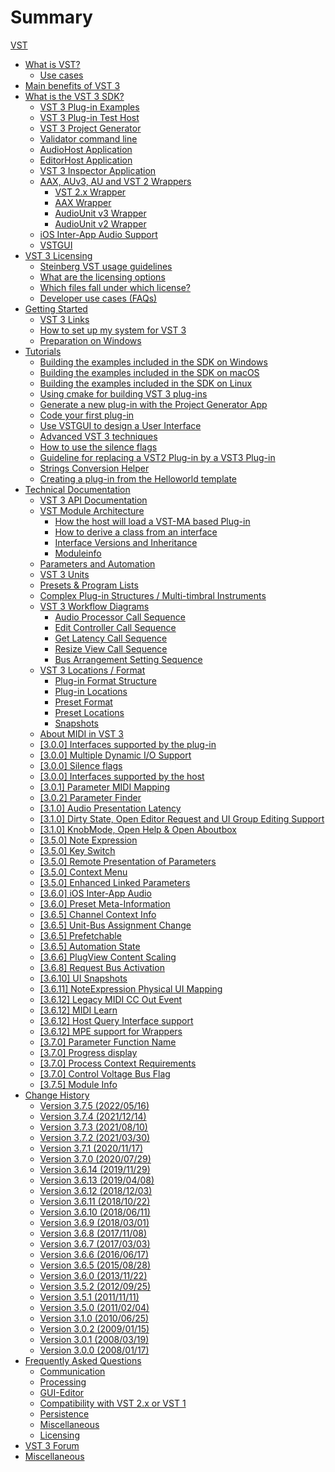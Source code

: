 # Summary

[VST](pages/README.md)

- [What is VST?](pages/What+is+VST/Index.md)
  - [Use cases](pages/What+is+VST/Use+cases.md)
- [Main benefits of VST 3](pages/Main+benefits+of+VST+3/Index.md)
- [What is the VST 3 SDK?](pages/What+is+the+VST+3+SDK/Index.md)
  - [VST 3 Plug-in Examples](pages/What+is+the+VST+3+SDK/Plug-in+Examples.md)
  - [VST 3 Plug-in Test Host](pages/What+is+the+VST+3+SDK/Plug-in+Test+Host.md)
  - [VST 3 Project Generator](pages/What+is+the+VST+3+SDK/Project+Generator.md)
  - [Validator command line](pages/What+is+the+VST+3+SDK/Validator.md)
  - [AudioHost Application](pages/What+is+the+VST+3+SDK/AudioHost.md)
  - [EditorHost Application](pages/What+is+the+VST+3+SDK/EditorHost.md)
  - [VST 3 Inspector Application](pages/What+is+the+VST+3+SDK/VST3Inspector.md)
  - [AAX, AUv3, AU and VST 2 Wrappers](pages/What+is+the+VST+3+SDK/Wrappers/Index.md)
    - [VST 2.x Wrapper](pages/What+is+the+VST+3+SDK/Wrappers/VST+2+Wrapper.md)
    - [AAX Wrapper](pages/What+is+the+VST+3+SDK/Wrappers/AAX+Wrapper.md)
    - [AudioUnit v3 Wrapper](pages/What+is+the+VST+3+SDK/Wrappers/AUv3+Wrapper.md)
    - [AudioUnit v2 Wrapper](pages/What+is+the+VST+3+SDK/Wrappers/AUv2+Wrapper.md)
  - [iOS Inter-App Audio Support](pages/What+is+the+VST+3+SDK/iOS+Inter-App+Audio+support.md)
  - [VSTGUI](pages/What+is+the+VST+3+SDK/VSTGUI.md)
- [VST 3 Licensing](pages/VST+3+Licensing/Index.md)
  - [Steinberg VST usage guidelines](pages/VST+3+Licensing/Usage+guidelines.md)
  - [What are the licensing options](pages/VST+3+Licensing/What+are+the+licensing+options.md)
  - [Which files fall under which license?](pages/VST+3+Licensing/Which+files+fall+under+which+license.md)
  - [Developer use cases (FAQs)](pages/VST+3+Licensing/Developer+use+cases.md)
- [Getting Started](pages/Getting+Started/Index.md)
  - [VST 3 Links](pages/Getting+Started/Links.md)
  - [How to set up my system for VST 3](pages/Getting+Started/How+to+setup+my+system.md)
  - [Preparation on Windows](pages/Getting+Started/Preparation+on+Windows.md)
- [Tutorials](pages/Tutorials/Index.md)
  - [Building the examples included in the SDK on Windows](pages/Tutorials/Building+the+examples+included+in+the+SDK+Windows.md)
  - [Building the examples included in the SDK on macOS](pages/Tutorials/Building+the+examples+included+in+the+SDK+macOS.md)
  - [Building the examples included in the SDK on Linux](pages/Tutorials/Building+the+examples+included+in+the+SDK+Linux.md)
  - [Using cmake for building VST 3 plug-ins](pages/Tutorials/Using+cmake+for+building+plug-ins.md)
  - [Generate a new plug-in with the Project Generator App](pages/Tutorials/Generate+new+plug-in+with+Project+Generator.md)
  - [Code your first plug-in](pages/Tutorials/Code+your+first+plug-in.md)
  - [Use VSTGUI to design a User Interface](pages/Tutorials/Use+VSTGUI+to+design+a+UI.md)
  - [Advanced VST 3 techniques](pages/Tutorials/Advanced+VST+3+techniques.md)
  - [How to use the silence flags](pages/Tutorials/How+to+use+the+silence+flags.md)
  - [Guideline for replacing a VST2 Plug-in by a VST3 Plug-in](pages/Tutorials/Guideline+for+VST3+replacing+VST2.md)
  - [Strings Conversion Helper](pages/Tutorials/Strings+Conversion+Helper.md)
  - [Creating a plug-in from the Helloworld template](pages/Tutorials/Creating+a+plug-in+from+the+Helloworld+template.md)
- [Technical Documentation](pages/Technical+Documentation/Index.md)
  - [VST 3 API Documentation](pages/Technical+Documentation/API+Documentation/Index.md)
  - [VST Module Architecture](pages/Technical+Documentation/VST+Module+Architecture/Index.md)
    - [How the host will load a VST-MA based Plug-in](pages/Technical+Documentation/VST+Module+Architecture/Loading.md)
    - [How to derive a class from an interface](pages/Technical+Documentation/VST+Module+Architecture/Derive+From+Interface.md)
    - [Interface Versions and Inheritance](pages/Technical+Documentation/VST+Module+Architecture/Interface+Versions+and+Inheritance.md)
    - [Moduleinfo](pages/Technical+Documentation/VST+Module+Architecture/ModuleInfo-JSON.md)
  - [Parameters and Automation](pages/Technical+Documentation/Parameters+Automation/Index.md)
  - [VST 3 Units](pages/Technical+Documentation/VST+3+Units/Index.md)
  - [Presets & Program Lists](pages/Technical+Documentation/Presets+Program+Lists/Index.md)
  - [Complex Plug-in Structures / Multi-timbral Instruments](pages/Technical+Documentation/Complex+Structures/Index.md)
  - [VST 3 Workflow Diagrams](pages/Technical+Documentation/Workflow+Diagrams/Index.md)
    - [Audio Processor Call Sequence](pages/Technical+Documentation/Workflow+Diagrams/Audio+Processor+Call+Sequence.md)
    - [Edit Controller Call Sequence](pages/Technical+Documentation/Workflow+Diagrams/Edit+Controller+Call+Sequence.md)
    - [Get Latency Call Sequence](pages/Technical+Documentation/Workflow+Diagrams/Get+Latency+Call+Sequence.md)
    - [Resize View Call Sequence](pages/Technical+Documentation/Workflow+Diagrams/Resize+View+Call+Sequence.md)
    - [Bus Arrangement Setting Sequence](pages/Technical+Documentation/Workflow+Diagrams/Bus+Arrangement+Setting+Sequence.md)
  - [VST 3 Locations / Format](pages/Technical+Documentation/Locations+Format/Index.md)
    - [Plug-in Format Structure](pages/Technical+Documentation/Locations+Format/Plugin+Format.md)
    - [Plug-in Locations](pages/Technical+Documentation/Locations+Format/Plugin+Locations.md)
    - [Preset Format](pages/Technical+Documentation/Locations+Format/Preset+Format.md)
    - [Preset Locations](pages/Technical+Documentation/Locations+Format/Preset+Locations.md)
    - [Snapshots](pages/Technical+Documentation/Locations+Format/Snapshots.md)
  - [About MIDI in VST 3](pages/Technical+Documentation/About+MIDI/Index.md)
  - [[3.0.0] Interfaces supported by the plug-in](pages/Technical+Documentation/Change+History/3.0.0/Plug+in+Interfaces.md)
  - [[3.0.0] Multiple Dynamic I/O Support](pages/Technical+Documentation/Change+History/3.0.0/Multiple+Dynamic+IO.md)
  - [[3.0.0] Silence flags](pages/Technical+Documentation/Change+History/3.0.0/Silence+flags.md)
  - [[3.0.0] Interfaces supported by the host](pages/Technical+Documentation/Change+History/3.0.0/Host+Interfaces.md)
  - [[3.0.1] Parameter MIDI Mapping](pages/Technical+Documentation/Change+History/3.0.1/IMidiMapping.md)
  - [[3.0.2] Parameter Finder](pages/Technical+Documentation/Change+History/3.0.2/IParameterFinder.md)
  - [[3.1.0] Audio Presentation Latency](pages/Technical+Documentation/Change+History/3.1.0/IAudioPresentationLatency.md)
  - [[3.1.0] Dirty State, Open Editor Request and UI Group Editing Support](pages/Technical+Documentation/Change+History/3.1.0/IComponentHandler2.md)
  - [[3.1.0] KnobMode, Open Help & Open Aboutbox](pages/Technical+Documentation/Change+History/3.1.0/IEditController2.md)
  - [[3.5.0] Note Expression](pages/Technical+Documentation/Change+History/3.5.0/INoteExpressionController.md)
  - [[3.5.0] Key Switch](pages/Technical+Documentation/Change+History/3.5.0/IKeyswitchController.md)
  - [[3.5.0] Remote Presentation of Parameters](pages/Technical+Documentation/Change+History/3.5.0/IXmlRepresentationController.md)
  - [[3.5.0] Context Menu](pages/Technical+Documentation/Change+History/3.5.0/IComponentHandler3.md)
  - [[3.5.0] Enhanced Linked Parameters](pages/Technical+Documentation/Change+History/3.5.0/IEditControllerHostEditing.md)
  - [[3.6.0] iOS Inter-App Audio](pages/Technical+Documentation/Change+History/3.6.0/IAA.md)
  - [[3.6.0] Preset Meta-Information](pages/Technical+Documentation/Change+History/3.6.0/IStreamAttributes.md)
  - [[3.6.5] Channel Context Info](pages/Technical+Documentation/Change+History/3.6.5/IInfoListener.md)
  - [[3.6.5] Unit-Bus Assignment Change](pages/Technical+Documentation/Change+History/3.6.5/IUnitHandler2.md)
  - [[3.6.5] Prefetchable](pages/Technical+Documentation/Change+History/3.6.5/IPrefetchableSupport.md)
  - [[3.6.5] Automation State](pages/Technical+Documentation/Change+History/3.6.5/IAutomationState.md)
  - [[3.6.6] PlugView Content Scaling](pages/Technical+Documentation/Change+History/3.6.6/IPlugViewContentScaleSupport.md)
  - [[3.6.8] Request Bus Activation](pages/Technical+Documentation/Change+History/3.6.8/IComponentHandlerBusActivation.md)
  - [[3.6.10] UI Snapshots](pages/Technical+Documentation/Change+History/3.6.10/UI+Snapshots.md)
  - [[3.6.11] NoteExpression Physical UI Mapping](pages/Technical+Documentation/Change+History/3.6.11/INoteExpressionPhysicalUIMapping.md)
  - [[3.6.12] Legacy MIDI CC Out Event](pages/Technical+Documentation/Change+History/3.6.12/LegacyMIDICCOutEvent.md)
  - [[3.6.12] MIDI Learn](pages/Technical+Documentation/Change+History/3.6.12/IMidiLearn.md)
  - [[3.6.12] Host Query Interface support](pages/Technical+Documentation/Change+History/3.6.12/IPlugInterfaceSupport.md)
  - [[3.6.12] MPE support for Wrappers](pages/Technical+Documentation/Change+History/3.6.12/IVst3WrapperMPESupport.md)
  - [[3.7.0] Parameter Function Name](pages/Technical+Documentation/Change+History/3.7.0/IParameterFunctionName.md)
  - [[3.7.0] Progress display](pages/Technical+Documentation/Change+History/3.7.0/IProgress.md)
  - [[3.7.0] Process Context Requirements](pages/Technical+Documentation/Change+History/3.7.0/IProcessContextRequirements.md)
  - [[3.7.0] Control Voltage Bus Flag](pages/Technical+Documentation/Change+History/3.7.0/Control+Voltage.md)
  - [[3.7.5] Module Info](pages/Technical+Documentation/Change+History/3.7.5/ModuleInfo.md)
- [Change History](pages/Versions/Index.md)
  - [Version 3.7.5 (2022/05/16)](pages/Versions/Version+3.7.5.md)
  - [Version 3.7.4 (2021/12/14)](pages/Versions/Version+3.7.4.md)
  - [Version 3.7.3 (2021/08/10)](pages/Versions/Version+3.7.3.md)
  - [Version 3.7.2 (2021/03/30)](pages/Versions/Version+3.7.2.md)
  - [Version 3.7.1 (2020/11/17)](pages/Versions/Version+3.7.1.md)
  - [Version 3.7.0 (2020/07/29)](pages/Versions/Version+3.7.0.md)
  - [Version 3.6.14 (2019/11/29)](pages/Versions/Version+3.6.14.md)
  - [Version 3.6.13 (2019/04/08)](pages/Versions/Version+3.6.13.md)
  - [Version 3.6.12 (2018/12/03)](pages/Versions/Version+3.6.12.md)
  - [Version 3.6.11 (2018/10/22)](pages/Versions/Version+3.6.11.md)
  - [Version 3.6.10 (2018/06/11)](pages/Versions/Version+3.6.10.md)
  - [Version 3.6.9 (2018/03/01)](pages/Versions/Version+3.6.9.md)
  - [Version 3.6.8 (2017/11/08)](pages/Versions/Version+3.6.8.md)
  - [Version 3.6.7 (2017/03/03)](pages/Versions/Version+3.6.7.md)
  - [Version 3.6.6 (2016/06/17)](pages/Versions/Version+3.6.6.md)
  - [Version 3.6.5 (2015/08/28)](pages/Versions/Version+3.6.5.md)
  - [Version 3.6.0 (2013/11/22)](pages/Versions/Version+3.6.0.md)
  - [Version 3.5.2 (2012/09/25)](pages/Versions/Version+3.5.2.md)
  - [Version 3.5.1 (2011/11/11)](pages/Versions/Version+3.5.1.md)
  - [Version 3.5.0 (2011/02/04)](pages/Versions/Version+3.5.0.md)
  - [Version 3.1.0 (2010/06/25)](pages/Versions/Version+3.1.0.md)
  - [Version 3.0.2 (2009/01/15)](pages/Versions/Version+3.0.2.md)
  - [Version 3.0.1 (2008/03/19)](pages/Versions/Version+3.0.1.md)
  - [Version 3.0.0 (2008/01/17)](pages/Versions/Version+3.0.0.md)
- [Frequently Asked Questions](pages/FAQ/Index.md)
  - [Communication](pages/FAQ/Communication.md)
  - [Processing](pages/FAQ/Processing.md)
  - [GUI-Editor](pages/FAQ/GUI+Editor.md)
  - [Compatibility with VST 2.x or VST 1](pages/FAQ/Compatibility+with+VST+2.x+or+VST+1.md)
  - [Persistence](pages/FAQ/Persistence.md)
  - [Miscellaneous](pages/FAQ/Miscellaneous.md)
  - [Licensing](pages/FAQ/Licensing.md)
- [VST 3 Forum](pages/Forum/Index.md)
- [Miscellaneous](pages/Miscellaneous/Index.md)
